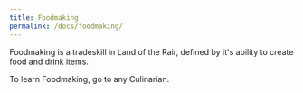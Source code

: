 ```yaml
---
title: Foodmaking
permalink: /docs/foodmaking/
---
```


Foodmaking is a tradeskill in Land of the Rair, defined by it's ability to create food and drink items.

To learn Foodmaking, go to any Culinarian.
